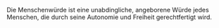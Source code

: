 Die Menschenwürde ist eine unabdingliche, angeborene Würde jedes Menschen, die durch seine Autonomie und Freiheit gerechtfertigt wird.